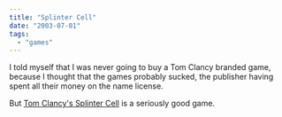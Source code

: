 ```yaml
---
title: "Splinter Cell"
date: "2003-07-01"
tags: 
  - "games"
---
```


I told myself that I was never going to buy a Tom Clancy branded game, because I thought that the games probably sucked, the publisher having spent all their money on the name license.

But [Tom Clancy's Splinter Cell](http://www.splintercell.com/us/ "Tom Clancy's Splinter Cell") is a seriously good game.
